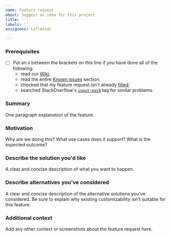 ```yaml
---
name: Feature request
about: Suggest an idea for this project
title: ''
labels: ''
assignees: taflanidi

---
```


### Prerequisites

* [ ] Put an `X` between the brackets on this line if you have done all of the following:
  * read our [Wiki](https://github.com/RedMadRobot/input-mask-android/wiki);
  * read the entire [Known issues](https://github.com/RedMadRobot/input-mask-android#knownissues) section;
  * checked that my feature request isn't already [filled](https://github.com/RedMadRobot/input-mask-android/issues);
  * searched StackOverflow's [`input-mask`](https://stackoverflow.com/questions/tagged/input-mask) tag for similar problems.

### Summary
One paragraph explanation of the feature.

### Motivation
Why are we doing this? What use cases does it support? What is the expected outcome?

### Describe the solution you'd like
A clear and concise description of what you want to happen.

### Describe alternatives you've considered
A clear and concise description of the alternative solutions you've considered. Be sure to explain why existing customizability isn't suitable for this feature.

### Additional context
Add any other context or screenshots about the feature request here.

